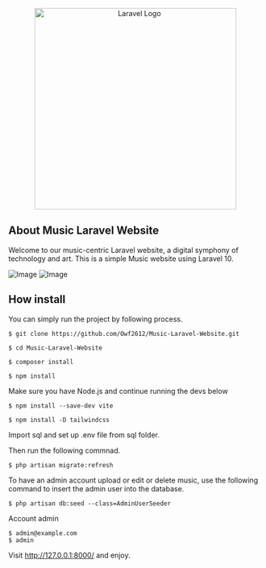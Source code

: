 <p align="center"><a href="https://laravel.com" target="_blank"><img src="https://i.imgur.com/c0yxQcD.png" width="400" alt="Laravel Logo"></a></p>

## About Music Laravel Website

Welcome to our music-centric Laravel website, a digital symphony of technology and art. This is a simple Music website using Laravel 10.

![Image](https://imgur.com/undefined.png "Image")
![Image](https://imgur.com/undefined.png "Image")

## How install

You can simply run the project by following process.
```shell
$ git clone https://github.com/Owf2612/Music-Laravel-Website.git
```

```shell
$ cd Music-Laravel-Website
```

```shell
$ composer install
```

```shell
$ npm install
```

Make sure you have Node.js and continue running the devs below
```shell
$ npm install --save-dev vite
```

```shell
$ npm install -D tailwindcss
```

Import sql and set up .env file from sql folder.

Then run the following commnad.
```shell
$ php artisan migrate:refresh
```
To have an admin account upload or edit or delete music, use the following command to insert the admin user into the database.
```shell
$ php artisan db:seed --class=AdminUserSeeder
```

Account admin
```shell
$ admin@example.com
$ admin
```
Visit http://127.0.0.1:8000/ and enjoy.